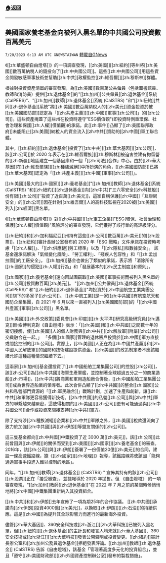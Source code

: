 ###  [:house:返回](README.md)
---


## 美國國家養老基金向被列入黑名單的中共國公司投資數百萬美元
`7/20/2023 6:13 AM UTC GNEWSTAIWAN` [轉載自GNews](https://gnews.org/articles/1473907)

《[[zh:華盛頓自由燈塔]]》的一項調查發現，[[zh:美國]][[zh:紐約]]等州將[[zh:美國]]數百萬納稅人的錢投向了[[zh:中共國公司]]。這些[[zh:中共國公司]]用這些資金開發敏感軍事技術並幫助[[zh:中共]]政權監控[[zh:維吾爾]][[zh:穆斯林]]群體。

根據對投資資產清單的審查發現，為[[zh:美國]]數百萬公共僱員（包括圖書館員、教師和消防員）提供[[zh:退休基金]]的"[[zh:加州]]公共僱員[[zh:退休基金]]系統 (CalPERS)"、"[[zh:加州]]教師[[zh:退休基金]]系統 (CalSTRS) "和"[[zh:紐約]]共同[[zh:退休基金]]系統"將[[zh:美國]]數百萬納稅人的[[zh:美元]]資金投資於被[[zh:美國國防部]]認定為「[[zh:共產主義]][[zh:中國]]軍事[[zh:公司]]」的[[zh:公司]]。這些資產掩蓋了這些州在投資時遵守"ESG價值觀"(即投資時側重環保、社會治理和保護[[zh:人權]]價值觀)的承諾。此[[zh:事件]]凸顯了[[zh:美國聯邦政府]]未能阻止[[zh:美國]]納稅人的資金流入[[zh:中共]]資助的[[zh:中國]]軍工聯合體。

其中，[[zh:紐約]][[zh:退休基金]]投資了[[zh:中共]][[zh:華大基因]][[zh:公司]]，該[[zh:公司]]於 2020 年表示在[[zh:維吾爾族]][[zh:穆斯林]]被迫害並建有拘留營的[[zh:新疆]]地區建立一個基因庫和一個「[[zh:司法]]合作」中心。由於[[zh:華大基因]]在[[zh:維吾爾族]][[zh:種族滅絕]]中所扮演的角色，[[zh:美國國防部]]已將[[zh:華大基因]]認定為「[[zh:共產主義]][[zh:中國]]軍事[[zh:公司]]」。

[[zh:美國]]最大的[[zh:國家]][[zh:養老基金]]"[[zh:加州]]教師[[zh:退休基金]]系統 (CalSTRS) "和[[zh:紐約]][[zh:退休基金]]向[[zh:中共]]‘’三六零安全[[zh:科技股]]份有限[[zh:公司]]‘’投資了近百萬[[zh:美元]]，這家自稱保護[[zh:中國]]「互聯網安全」的[[zh:公司]]因在針對[[zh:維吾爾]]人的高科技監視在2020被[[zh:美國]]列入[[zh:經濟]]黑名單。

《[[zh:華盛頓自由燈塔]]》對[[zh:中共國]][[zh:軍工企業]]"ESG(環保、社會治理和保護[[zh:人權]]價值觀)"風險評分的審查發現，它們獲得了該行業的高評級評分。 

[[zh:紐約]]和[[zh:加利福尼亞]]州持有這些[[zh:公司]]數百萬[[zh:美元]]的[[zh:股票]]。[[zh:紐約]]審計長辦公室發布的 2020 年「ESG 戰略」文件承諾在投資時考慮「[[zh:人權]]」、「[[zh:供應鏈]]勞工標準」以及「[[zh:隱私]]和數據安全」。 該基金還承諾解決「氣候變化風險」、「勞工權利」、「殘疾人包容性」和「[[zh:孟加拉國]]的工廠安全」。 [[zh:加州]]基金也做出了類似的承諾，表示將「消除所有[[zh:國家]]的侵犯[[zh:人權]]行為」和「發展基本的[[zh:民主制度]]和原則」。

[[zh:國家]][[zh:養老基金]]還向因試圖竊取[[zh:美國]]軍事技術而被列入黑名單的[[zh:公司]]投資數百萬[[zh:美元]]。 "[[zh:加州]]公共僱員[[zh:退休基金]]系統 (CalPERS)" 和"[[zh:紐約]][[zh:退休基金]]"均投資於[[zh:中國航空工業集團公司]]旗下的多家子[[zh:公司]]。 [[zh:中航工業]]是一家[[zh:中共國]]有航空航天和國防企業集團，自 2021 年 6 月以來一直被列入[[zh:美國國防部]]的「[[zh:中國共產黨]]軍事[[zh:公司]]」黑名單。

[[zh:美國]][[zh:外交政策]]委員會[[zh:印度]][[zh:太平洋]]研究高級研究員[[zh:邁克]]爾·索博利克對《自由燈塔》表示：「[[zh:美國]]和[[zh:中共國]]之間數十年的密切接觸，使[[zh:美國]]人的個人財務與[[zh:中共]][[zh:解放軍]]附屬[[zh:公司]]交織融合在一起。」  「多個[[zh:國家]]管理的退休賬戶投資於[[zh:中國]]軍方直接或間接控制的[[zh:公司]]。實際上，[[zh:美國]]人正在為[[zh:中國共產黨]]和[[zh:中國人民解放軍]]的國防和技術建設提供資金。[[zh:美國]]的政策制定者不應該繼續允許這種這種情況繼續下去。」

這兩家[[zh:加州]]基金還投資了[[zh:中國船舶工業集團公司]]的控股[[zh:公司]]，該[[zh:公司]]為[[zh:中共國]]海軍生產軍艦，並控制著全球超過五分之一的商業造船[[zh:市場]]。[[zh:中共]]將商業和軍用造船廠合併後，[[zh:中國船舶工業集團公司]]成為世界造船業的領導者。此次合併凸顯了[[zh:中共國]]的整合[[zh:國家]]公共和私營部門資源的「[[zh:軍民融合]]」戰略計劃，加速了生產和創新，讓[[zh:中共]]和軍隊更容易獲得新技術。[[zh:中共國]]的私營[[zh:公司]]與[[zh:中共]]軍方的聯繫越來越緊密，這使得相關的[[zh:美國]][[zh:公司]]更有可能通過與[[zh:中共國公司]]合作或投資來間接支持[[zh:中共]]軍方。

除了支持涉[[zh:種族滅絕]]企業和[[zh:中共]]軍隊之外，[[zh:美國]]稅款還流向了致力於加強[[zh:中共國]]與[[zh:伊朗]]等盟友關係的[[zh:公司]]。

這三隻基金都向[[zh:中共國]]中鐵投資了近 3000 萬[[zh:美元]]，該[[zh:公司]]此前曾因與[[zh:伊朗]]的關係而受到[[zh:美國]][[zh:國家]][[zh:養老基金]]的審查。  2016年，該[[zh:公司]]與[[zh:伊朗]]簽署了一份價值20億[[zh:美元]]的合同，建設一條高速鐵路線，據《[[zh:國家]][[zh:地理]]》報導，該鐵路線將使該國「能夠通過軍事手段進入難以控制的地區」。

同年，"[[zh:加州]]教師[[zh:退休基金]] (CalSTRS) " 宣佈其持有的該[[zh:公司]][[zh:股票]]正在「接受審查」，並據報導於 2020 年拋售。但 《自由燈塔》 的一項審查發現，"[[zh:加州]]教師[[zh:退休基金]]"在 2022 年 7 月之前的某個時候悄悄地將[[zh:中國]]中鐵集團重新納入其投資組合。

[[zh:中共]]和[[zh:伊朗]]去年宣佈了一項為期25年的合作協議。 [[zh:中共國]]承諾向[[zh:伊朗]]投資4000億[[zh:美元]]，以換取[[zh:伊朗]][[zh:石油]]的持續供應。這是[[zh:中國]]為提升其全球影響力而進行的最新海外投資。

儘管[[zh:華大基因]]、360安全科技或[[zh:浙江]][[zh:大華科技]]已被列入黑名單，但[[zh:紐約]][[zh:退休基金]]的主計長和發言人均未就[[zh:華大基因]]、360安全技術或[[zh:浙江]][[zh:大華科技]]發表公開聲明或投資變更。[[zh:紐約]]審計長辦公室和[[zh:加州公務員退休基金]]拒絕發表評論。[[zh:加州]]教師[[zh:退休基金]] (CalSTRS)  告訴《自由燈塔》，該基金「管理著高度多元化的投資組合」，並且「遵守[[zh:美國財政部]][[zh:外國資產控制辦公室]]發布的製裁措施」。
